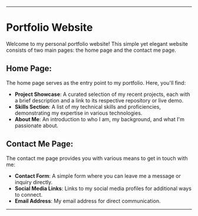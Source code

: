 

---

# Portfolio Website

Welcome to my personal portfolio website! This simple yet elegant website consists of two main pages: the home page and the contact me page. 

## Home Page:
The home page serves as the entry point to my portfolio. Here, you'll find:
- **Project Showcase**: A curated selection of my recent projects, each with a brief description and a link to its respective repository or live demo.
- **Skills Section**: A list of my technical skills and proficiencies, demonstrating my expertise in various technologies.
- **About Me**: An introduction to who I am, my background, and what I'm passionate about.

## Contact Me Page:
The contact me page provides you with various means to get in touch with me:
- **Contact Form**: A simple form where you can leave me a message or inquiry directly.
- **Social Media Links**: Links to my social media profiles for additional ways to connect.
- **Email Address**: My email address for direct communication.



---
